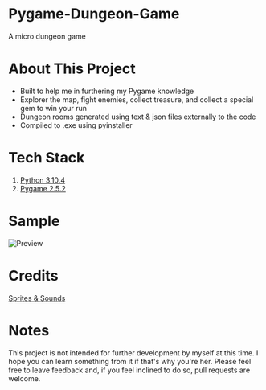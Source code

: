 # Pygame-Dungeon-Game
A micro dungeon game

# About This Project
- Built to help me in furthering my Pygame knowledge
- Explorer the map, fight enemies, collect treasure, and collect a special gem to win your run
- Dungeon rooms generated using text & json files externally to the code
- Compiled to .exe using pyinstaller

# Tech Stack
1. [Python 3.10.4](https://www.python.org/)
2. [Pygame 2.5.2](https://www.pygame.org/news)

# Sample
![Preview](http://i.imgur.com/QOjcAOnh.gif)

# Credits
[Sprites & Sounds](https://pixel-boy.itch.io/ninja-adventure-asset-pack)

# Notes
This project is not intended for further development by myself at this time. I hope you can learn something from it if that's why you're her. Please feel free to leave feedback and, if you feel inclined to do so, pull requests are welcome.
